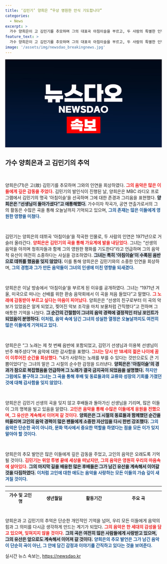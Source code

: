 ```yaml
---
title: ‘김민기’ 양희은 “우상 영원한 안식 기도합니다”
categories:
  - News
excerpt: >
  가수 양희은이 고 김민기를 추모하며 그의 대표곡 아침이슬을 부르고, 두 사람의 특별한 인연을 회상했다. 김민기의 영향력 있는 음악 여정과 양희은의 감정 어린 이야기, 그리고 후배들의 진한 애도를 통해 고인의 업적이 더욱 빛을 발한다.
feature_text: >
  가수 양희은이 고 김민기를 추모하며 그의 대표곡 아침이슬을 부르고, 두 사람의 특별한 인연을 회상했다. 김민기의 영향력 있는 음악 여정과 양희은의 감정 어린 이야기, 그리고 후배들의 진한 애도를 통해 고인의 업적이 더욱 빛을 발한다.
image: '/assets/img/newsdao_breakingnews.jpg'
---
```


<p><img src="/assets/img/newsdao_breakingnews.jpg" alt="bookingtag 속보" /></p>

<h2 data-ke-size="size26">가수 양희은과 고 김민기의 추억</h2>

<p data-ke-size="size16">&nbsp;</p>

<p>양희은(71)은 고(故) 김민기를 추모하며 그와의 인연을 회상하였다. <b><span style="color: #ee2323;">그의 음악은 많은 이들에게 깊은 감동을 주었다.</span></b> 김민기의 발인식이 진행된 날, 양희은은 MBC 라디오 프로그램에서 김민기의 명곡 ‘아침이슬’을 선곡하며 그에 대한 존경과 그리움을 표현했다. <b><span style="background-color: #21538527;">양희은은 “선생님이 돌아가셨다”고 애통해했다.</span></b> 가수이자 작곡가, 공연 연출가로서의 그의 활동은 수많은 곡을 통해 오늘날까지 기억되고 있으며, <b><span style="color: #1a5490;">그의 존재는 많은 이들에게 영원한 영향을 미쳤다.</span></b></p>

<p data-ke-size="size16">&nbsp;</p>

<p>김민기는 양희은의 데뷔곡 ‘아침이슬’을 작곡한 인물로, 두 사람의 인연은 1971년으로 거슬러 올라간다. <b><span style="color: #ee2323;">양희은은 김민기의 곡을 통해 가요계에 발을 내딛었다.</span></b> 그녀는 “선생의 음악을 아끼며 청취자들과 함께 그의 영원한 평화를 기도한다”라고 언급하며 그의 음악적 유산이 여전히 소중하다는 사실을 강조하였다. <b><span style="background-color: #21538527;">그녀는 특히 ‘아침이슬’이 수록된 음반으로 데뷔를 했음을 잊지 않았다.</span></b> 이를 통해 양희은은 김민기와의 소중한 인연을 회상하며, <b><span style="color: #1a5490;">그의 경험과 그가 만든 음악들이 그녀의 인생에 미친 영향을 되새겼다.</span></b></p>

<p data-ke-size="size16">&nbsp;</p>

<p>양희은은 이날 방송에서 ‘아침이슬’을 부르게 된 이유를 공개하였다. 그녀는 “1971년 겨울, 미국으로 떠나는 선배를 위한 환송 음악회에서 이 곡을 처음 들었다”고 말했다. <b><span style="color: #ee2323;">그 노래에 감동받아 부르고 싶다는 마음이 피어났다.</span></b> 양희은은 “선생의 친구로부터 이 곡의 악보가 있었음은 알게 되었고, 찢어진 악보 조각을 마치 보물처럼 간직했다”고 전하며 그 애틋한 기억을 나눴다. <b><span style="background-color: #21538527;">그 순간의 간절함이 그녀의 음악 경력에 결정적인 터닝 포인트가 되었음이 분명하다.</span></b> <b><span style="color: #1a5490;">이처럼, 음악 속에 담긴 그녀의 성실한 열정은 오늘날까지도 여전히 많은 이들에게 기억되고 있다.</span></b></p>

<p data-ke-size="size16">&nbsp;</p>

<p>양희은은 “그 노래는 제 첫 번째 음반에 포함되었고, 김민기 선생님과 이용복 선생님이 반주 해주셨다”며 음악에 대한 감사함을 표했다. <b><span style="color: #ee2323;">그녀는 당시 만 18세의 젊은 나이에 꿈이 이루어진 순간을 회상했다.</span></b> “내가 사랑하는 노래를 부를 수 있다는 것만으로도 큰 기쁨이었다”는 그녀의 말은 그 시절의 순수한 감정을 드러낸다. <b><span style="background-color: #21538527;">양희은은 '아침이슬'의 경과가 참으로 복잡했음을 언급하며 그 노래가 결국 금지곡이 되었음을 설명했다.</span></b> <b><span style="color: #1a5490;">하지만 그럼에도 불구하고 그녀는 그 곡을 통해 후배 및 동료들과의 교류와 성장의 기회를 가졌던 것에 대해 감사함을 잊지 않았다.</span></b></p>

<p data-ke-size="size16">&nbsp;</p>

<p>양희은은 김민기 선생의 곡을 잊지 않고 후배들과 돌아가신 선생님을 기리며, 많은 이들이 그의 명복을 빌고 있음을 알렸다. <b><span style="color: #ee2323;">고인은 음악을 통해 수많은 이들에게 응원을 전했으며, 그 유산은 계속해서 이어져 갈 것이다.</span></b> <b><span style="background-color: #21538527;">양희은은 그 시절의 동료들과 함께했던 순간을 떠올리며 고인의 음악 경력이 많은 팬들에게 소중한 자산임을 다시 한번 강조했다.</span></b> <b><span style="color: #1a5490;">그의 음악은 단순한 곡이 아니라, 문화 역사에서 중요한 역할을 하였다는 점을 모든 이가 잊지 말아야 할 것이다.</span></b></p>

<p data-ke-size="size16">&nbsp;</p>

<p>양희은의 추모 발언은 많은 이들에게 깊은 감동을 주었고, 고인의 음악은 오래도록 기억될 것이다. <b><span style="color: #ee2323;">김민기는 위암 투병 끝에 세상을 떠났지만, 그의 음악은 영원히 우리의 마음속에 살아있다.</span></b> <b><span style="background-color: #21538527;">그의 마지막 길을 배웅한 많은 후배들은 그가 남긴 유산을 계속해서 이어갈 것을 다짐하였다.</span></b> <b><span style="color: #1a5490;">이처럼 고인에 대한 애도는 음악을 사랑하는 모든 이들의 가슴 깊이 새겨질 것이다.</span></b></p>

<hr>

<table style="width: 100%; border-collapse: collapse; height: 40px;">
<tr>
<td style="text-align: center; height: 17px;"><b>가수 및 고인 명</b></td>
<td style="text-align: center; height: 17px;"><b>생년월일</b></td>
<td style="text-align: center; height: 17px;"><b>활동기간</b></td>
<td style="text-align: center; height: 17px;"><b>주요 곡</b></td>
</tr>
<tr>
<td style="text-align: center; height: 17px;"><b>양희은</b></td>
<td style="text-align: center; height: 17px;"><b>1952년 3월 7일</b></td>
<td style="text-align: center; height: 17px;"><b>1971년 ~ 현재</b></td>
<td style="text-align: center; height: 17px;"><b>아침이슬, 상록수, 새벽길</b></td>
</tr>
<tr>
<td style="text-align: center; height: 17px;"><b>김민기</b></td>
<td style="text-align: center; height: 17px;"><b>1949년 1월 16일</b></td>
<td style="text-align: center; height: 17px;"><b>1960년대 ~ 2023년</b></td>
<td style="text-align: center; height: 17px;"><b>아침이슬, 고래사냥</b></td>
</tr>
</table>

<p data-ke-size="size16">&nbsp;</p>

<p>양희은과 고 김민기의 추억은 단순한 개인적인 기억을 넘어, 우리 모든 이들에게 음악의 힘과 그 의미를 다시금 생각하게 만드는 계기가 되었다. <b><span style="color: #ee2323;">그의 음악은 한 세대의 감성을 담고 있으며, 잊혀지지 않을 것이다.</span></b> <b><span style="background-color: #21538527;">그의 곡은 여전히 많은 사람들에게 사랑받고 있으며, 그의 유산은 앞으로도 계속해서 이어져 갈 것이다.</span></b> <b><span style="color: #1a5490;">양희은의 추모 발언은 그가 남긴 음악이 단순히 곡이 아닌, 그 안에 담긴 감정과 이야기를 간직하고 있다는 것을 보여준다.</span></b></p>
실시간 뉴스 속보는, <a href="https://newsdao.kr" rel="dofollow">https://newsdao.kr</a>


